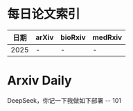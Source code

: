 # 每日论文索引

| 日期 | arXiv | bioRxiv | medRxiv |
|------|-------|---------|---------|
| 2025 | - | - | - |






































































































































































































# Arxiv Daily


DeepSeek，你记一下我做如下部署 -- 101
